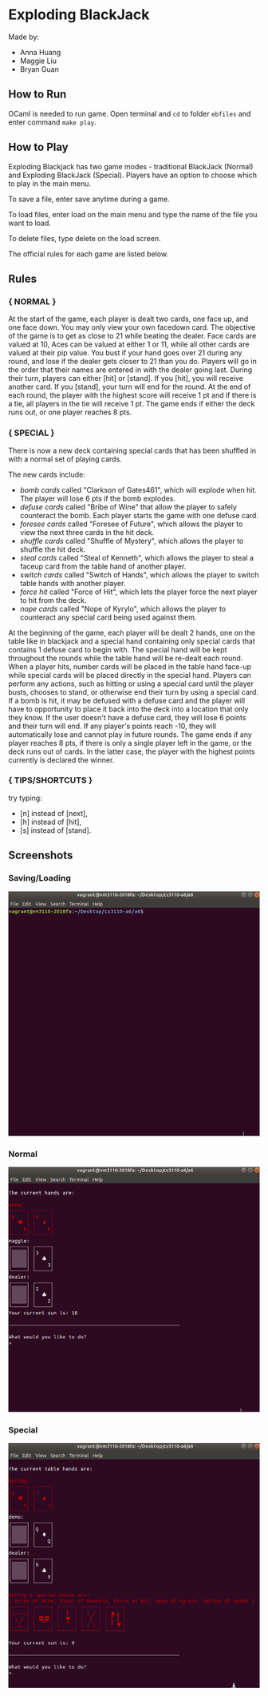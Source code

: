 # Exploding BlackJack

Made by:  
  
  - Anna Huang  
  - Maggie Liu  
  - Bryan Guan  

## How to Run

OCaml is needed to run game. Open terminal and `cd` to folder `ebfiles` and enter command `make play`.

## How to Play

Exploding Blackjack has two game modes - traditional BlackJack (Normal) and Exploding BlackJack (Special). Players have an option to choose which to play in the main menu.  
  
To save a file, enter save anytime during a game.  
  
To load files, enter load on the main menu and type the name of the file you want to load.
  
To delete files, type delete on the load screen.  
  
The official rules for each game are listed below.
  
## Rules
  
### { NORMAL }
  
  At the start of the game, each player is dealt two cards, one face up, 
  and one face down. You may only view your own facedown card.
  The objective of the game is to get as close to 21 while beating the dealer.
  Face cards are valued at 10, Aces can be valued at either 1 or 11, 
  while all other cards are valued at their pip value. 
  You bust if your hand goes over 21 during any round, and lose if the dealer
  gets closer to 21 than you do. Players will go in the order that their names
  are entered in with the dealer going last. 
  During their turn, players can either [hit] or [stand]. If you [hit], you
  will receive another card. If you [stand], your turn will end for the round.
  At the end of each round, the player with the highest score will receive 
  1 pt and if there is a tie, all players in the tie will receive 1 pt. 
  The game ends if either the deck runs out, or one player reaches 8 pts.
  
### { SPECIAL }

  There is now a new deck containing special cards that has been shuffled 
  in with a normal set of playing cards.
  
  The new cards include:
  - *bomb cards* called "Clarkson of Gates461", which will explode when hit.
    The player will lose 6 pts if the bomb explodes. 
  - *defuse cards* called "Bribe of Wine" that allow the player to safely
    counteract the bomb. Each player starts the game with one defuse card.
  - *foresee cards* called "Foresee of Future", which allows the player to 
    view the next three cards in the hit deck.
  - *shuffle cards* called "Shuffle of Mystery", which allows the player to
    shuffle the hit deck.
  - *steal cards* called "Steal of Kenneth", which allows the player to steal
    a faceup card from the table hand of another player.
  - *switch cards* called "Switch of Hands", which allows the player to switch
    table hands with another player.
  - *force hit* called "Force of Hit", which lets the player force the next
    player to hit from the deck.
  - *nope cards* called "Nope of Kyrylo", which allows the player to 
    counteract any special card being used against them.
      
  At the beginning of the game, each player will be dealt 2 hands, one on the 
  table like in blackjack and a special hand containing only special cards
  that contains 1 defuse card to begin with. The special hand will be kept
  throughout the rounds while the table hand will be re-dealt each round. 
  When a player hits, number cards will be placed in the table hand face-up 
  while special cards will be placed directly in the special hand. 
  Players can perform any actions, such as hitting or using a special card 
  until the player busts, chooses to stand, or otherwise end their turn by
  using a special card. If a bomb is hit, it may be defused with a defuse card
  and the player will have to opportunity to place it back into the deck into 
  a location that only they know. If the user doesn't have a defuse card, 
  they will lose 6 points and their turn will end. If any player's points 
  reach -10, they will automatically lose and cannot play in future rounds.
  The game ends if any player reaches 8 pts, if there is only a single
  player left in the game, or the deck runs out of cards. In the latter case,
  the player with the highest points currently is declared the winner.

### { TIPS/SHORTCUTS }
  
  try typing:
  - [n] instead of [next], 
  - [h] instead of [hit], 
  - [s] instead of [stand].

## Screenshots

### Saving/Loading

![Screenshot](save-load.gif)

### Normal
![Screenshot](normal.gif)

### Special
![Screenshot](special.gif)
